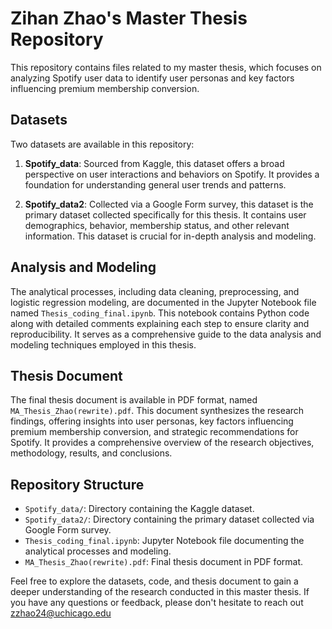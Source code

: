 # Zihan Zhao's Master Thesis Repository

This repository contains files related to my master thesis, which focuses on analyzing Spotify user data to identify user personas and key factors influencing premium membership conversion.

## Datasets

Two datasets are available in this repository:

1. **Spotify_data**: Sourced from Kaggle, this dataset offers a broad perspective on user interactions and behaviors on Spotify. It provides a foundation for understanding general user trends and patterns.

2. **Spotify_data2**: Collected via a Google Form survey, this dataset is the primary dataset collected specifically for this thesis. It contains user demographics, behavior, membership status, and other relevant information. This dataset is crucial for in-depth analysis and modeling.

## Analysis and Modeling

The analytical processes, including data cleaning, preprocessing, and logistic regression modeling, are documented in the Jupyter Notebook file named `Thesis_coding_final.ipynb`. This notebook contains Python code along with detailed comments explaining each step to ensure clarity and reproducibility. It serves as a comprehensive guide to the data analysis and modeling techniques employed in this thesis.

## Thesis Document

The final thesis document is available in PDF format, named `MA_Thesis_Zhao(rewrite).pdf`. This document synthesizes the research findings, offering insights into user personas, key factors influencing premium membership conversion, and strategic recommendations for Spotify. It provides a comprehensive overview of the research objectives, methodology, results, and conclusions.

## Repository Structure

- `Spotify_data/`: Directory containing the Kaggle dataset.
- `Spotify_data2/`: Directory containing the primary dataset collected via Google Form survey.
- `Thesis_coding_final.ipynb`: Jupyter Notebook file documenting the analytical processes and modeling.
- `MA_Thesis_Zhao(rewrite).pdf`: Final thesis document in PDF format.

Feel free to explore the datasets, code, and thesis document to gain a deeper understanding of the research conducted in this master thesis.
If you have any questions or feedback, please don't hesitate to reach out zzhao24@uchicago.edu
